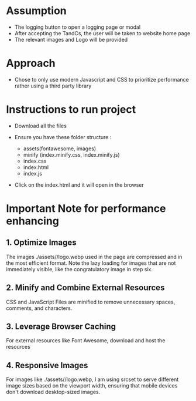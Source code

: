 # Assumption 

- The logging button to open a logging page or modal 
- After accepting the TandCs, the user will be taken to website home page  
- The relevant images and Logo will be provided

# Approach 

- Chose to only use modern Javascript and CSS to prioritize performance rather using a third party library 

# Instructions to run project 

- Download all the files
- Ensure you have these folder structure : 

    - assets(fontawesome, images)
    - minify (index.minify.css, index.minify.js)
    - index.css
    - index.html
    - index.js


- Click on the index.html and it will open in the browser 







# Important Note for performance enhancing

## 1. Optimize Images
The images ./assets//logo.webp used in the page are compressed and in the most efficient format.
Note the lazy loading for images that are not immediately visible, like the congratulatory image in step six.

## 2. Minify and Combine External Resources
CSS and JavaScript Files are minified to remove unnecessary spaces, comments, and characters. 

## 3. Leverage Browser Caching
For external resources like Font Awesome, download and host the resources

## 4. Responsive Images
For images like ./assets//logo.webp, I am using srcset to serve different image sizes based on the viewport width, 
ensuring that mobile devices don't download desktop-sized images.